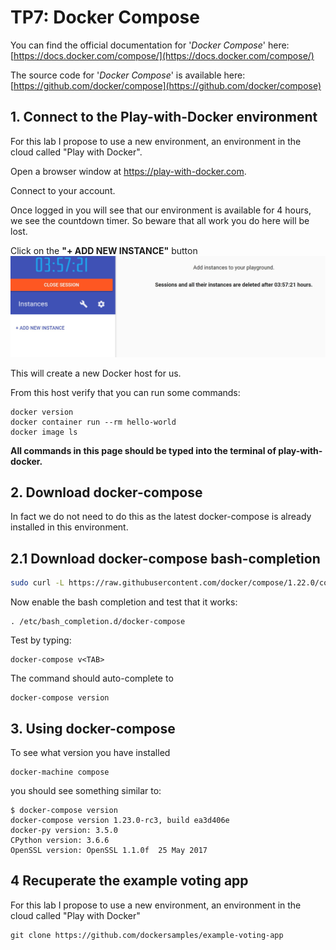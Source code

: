 # TP7: Docker Compose

You can find the official documentation for '*Docker Compose*' here: [https://docs.docker.com/compose/](https://docs.docker.com/compose/)

The source code for '*Docker Compose*' is available here: [https://github.com/docker/compose](https://github.com/docker/compose)

## 1. Connect to the Play-with-Docker environment

For this lab I propose to use a new environment, an environment in the cloud called "Play with Docker".

Open a browser window at https://play-with-docker.com.

Connect to your account.

Once logged in you will see that our environment is available for 4 hours, we see the countdown timer.
So beware that all work you do here will be lost.

Click on the **"+ ADD NEW INSTANCE"** button
![](images/playwd1.JPG)

This will create a new Docker host for us.

From this host verify that you can run some commands:
```
docker version
docker container run --rm hello-world
docker image ls
```

**All commands in this page should be typed into the terminal of play-with-docker.**

## 2. Download docker-compose

In fact we do not need to do this as the latest docker-compose is already installed in this environment.

## 2.1 Download docker-compose bash-completion

```bash
sudo curl -L https://raw.githubusercontent.com/docker/compose/1.22.0/contrib/completion/bash/docker-compose -o /etc/bash_completion.d/docker-compose
```

Now enable the bash completion and test that it works:
```
. /etc/bash_completion.d/docker-compose
```

Test by typing:
```
docker-compose v<TAB>
```

The command should auto-complete to
```
docker-compose version
```

## 3. Using docker-compose

To see what version you have installed
```
docker-machine compose
```

you should see something similar to:
```
$ docker-compose version
docker-compose version 1.23.0-rc3, build ea3d406e
docker-py version: 3.5.0
CPython version: 3.6.6
OpenSSL version: OpenSSL 1.1.0f  25 May 2017
```




## 4 Recuperate the example voting app

For this lab I propose to use a new environment, an environment in the cloud called "Play with Docker"
```
git clone https://github.com/dockersamples/example-voting-app
```
